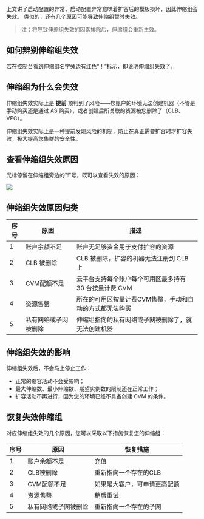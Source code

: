 上文讲了启动配置的异常，启动配置异常意味着扩容后的模板损坏，因此伸缩组会失效。
类似的，还有几个原因可能导致伸缩组暂时失效。

>注：将导致伸缩组失效的因素排除后，伸缩组会重新生效。

## 如何辨别伸缩组失效

若在控制台看到伸缩组名字旁边有红色“！”标示，即说明伸缩组失效了。

## 伸缩组为什么会失效

伸缩组失效实际上是 **提前** 预判到了风险——您账户的环境无法创建机器（不管是手动购买还是通过 AS 购买），或者创建后所关联的资源被您删除了（CLB、VPC）。

伸缩组失效实际上是一种提前发现风险的机制，防止在真正需要扩容时才扩容失败，极大提高您集群的安全性。

## 查看伸缩组失效原因

光标停留在伸缩组旁边的"!"号，既可以查看失效的原因：

![](http://imgcache.tce.fsphere.cn/static/mc.qcloudimg.com/static/img/6eb6ec0402cfcc10951b39796ff6d5f0/009.jpg)

## 伸缩组失效原因归类

| 序号|  原因|描述|
| -------- | --------|-------- |
| 1|   账户余额不足|账户无足够资金用于支付扩容的资源|
|2|CLB 被删除|CLB 被删除，扩容的机器无法注册到 CLB 上
|3|CVM配额不足|云平台支持每个账户每个可用区最多持有 30 台按量计费 CVM |
|4|资源售罄|所在的可用区按量计费CVM售罄，手动和自动的方式都无法购买|
|5|私有网络或子网被删除|伸缩组指向的私有网络或子网被删除了，就无法创建机器|

## 伸缩组失效的影响

伸缩组失效后，不会马上停止工作：

- 正常的缩容活动不会受影响；
- 最大伸缩数、最小伸缩数、期望实例数的限制还在正常工作；
- 扩容活动不再进行，因为您的环境已经不具备创建 CVM 的条件。

## 恢复失效伸缩组

对应伸缩组失效的几个原因，您可以采取以下措施恢复您的伸缩组：

| 序号|     原因|恢复措施|
| -------- | --------|-------- |
|1|账户余额不足| 充值 |
|2|CLB被删除| 重新指向一个存在的CLB |
|3|CVM配额不足| 如果是大客户，可申请更高配额 |
|4|资源售罄| 稍后重试 |
|5|私有网络或子网被删除| 重新指向一个存在的子网 |

